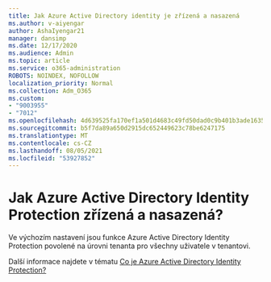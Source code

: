```yaml
---
title: Jak Azure Active Directory identity je zřízená a nasazená
ms.author: v-aiyengar
author: AshaIyengar21
manager: dansimp
ms.date: 12/17/2020
ms.audience: Admin
ms.topic: article
ms.service: o365-administration
ROBOTS: NOINDEX, NOFOLLOW
localization_priority: Normal
ms.collection: Adm_O365
ms.custom:
- "9003955"
- "7012"
ms.openlocfilehash: 4d639525fa170ef1a501d4683c49fd50dad0c9b401b3ade1635d11e783524237
ms.sourcegitcommit: b5f7da89a650d2915dc652449623c78be6247175
ms.translationtype: MT
ms.contentlocale: cs-CZ
ms.lasthandoff: 08/05/2021
ms.locfileid: "53927852"
---
```

# <a name="how-azure-active-directory-identity-protection-is-provisioned-and-deployed"></a>Jak Azure Active Directory Identity Protection zřízená a nasazená?

Ve výchozím nastavení jsou funkce Azure Active Directory Identity Protection povolené na úrovni tenanta pro všechny uživatele v tenantovi.

Další informace najdete v tématu [Co je Azure Active Directory Identity Protection?](https://go.microsoft.com/fwlink/?linkid=2130395)